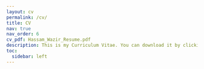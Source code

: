 ```yaml
---
layout: cv
permalink: /cv/
title: CV
nav: true
nav_order: 6
cv_pdf: Hassam_Wazir_Resume.pdf
description: This is my Curriculum Vitae. You can download it by clicking the button on the top right.
toc:
  sidebar: left
---
```

